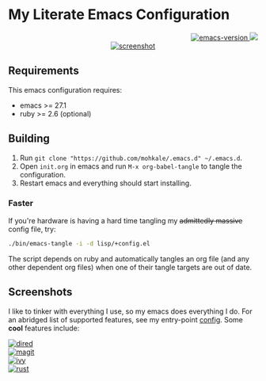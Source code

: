# My Literate Emacs Configuration

<div align="right">
  <a href="https://www.gnu.org/software/emacs/">
    <img alt="emacs-version" src="https://img.shields.io/badge/emacs-v27.1-blue"/>
  </a>
  <a href="https://github.com/mohkale/.emacs.d/actions?query=workflow%3Abuild">
    <img src="https://github.com/mohkale/.emacs.d/workflows/build/badge.svg" />
  </a>
</div>

<div style="display: flex; justify-content: center;" align="center">
  <a href="./.github/main.png" target="_blank">
    <img alt="screenshot" src="./.github/main.png" style="max-width: 800px;" />
  </a>
</div>

## Requirements

This emacs configuration requires:

- emacs >= 27.1
- ruby >= 2.6 (optional)

## Building

1. Run `git clone "https://github.com/mohkale/.emacs.d" ~/.emacs.d`.
1. Open `init.org` in emacs and run `M-x org-babel-tangle` to tangle
   the configuration.
1. Restart emacs and everything should start installing.

### Faster

If you're hardware is having a hard time tangling my ~~admittedly massive~~
config file, try:

```bash
./bin/emacs-tangle -i -d lisp/+config.el
```

The script depends on ruby and automatically tangles an org file (and any
other dependent org files) when one of their tangle targets are out of date.

## Screenshots

I like to tinker with everything I use, so my emacs does everything I do. For an
abridged list of supported features, see my entry-point [config](./init.org#config).
Some **cool** features include:

<div>
  <div>
    <a href="./.github/dired.png" target="_blank">
      <img alt="dired" src="./.github/dired.png" title="dired" />
    </a>
  </div>

  <div>
    <a href="./.github/magit.png" target="_blank">
      <img alt="magit" src="./.github/magit.png" title="magit" />
    </a>
  </div>

  <div>
    <a href="./.github/ivy.png" target="_blank">
      <img alt="ivy" src="./.github/ivy.png" title="ivy" />
    </a>
  </div>

  <div>
    <a href="./.github/rust.png" target="_blank">
      <img alt="rust" src="./.github/rust.png" title="rust" />
    </a>
  </div>
</div>
